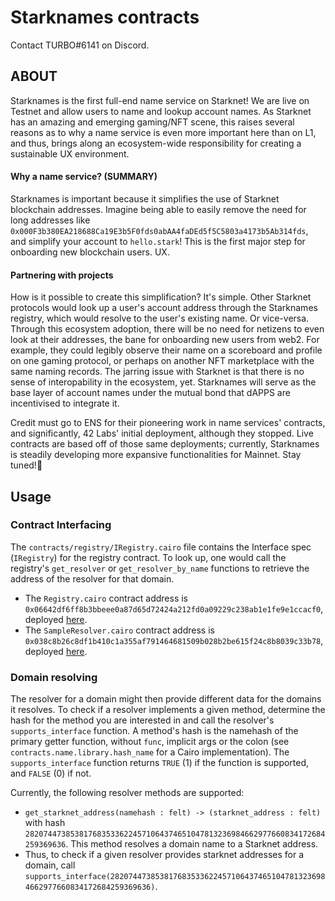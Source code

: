 # Starknames contracts
Contact TURBO#6141 on Discord.
## ABOUT
Starknames is the first full-end name service on Starknet! We are live on Testnet and allow users to name and lookup account names. As Starknet has an amazing and emerging gaming/NFT scene, this raises several reasons as to why a name service is even more important here than on L1, and thus, brings along an ecosystem-wide responsibility for creating a sustainable UX environment. 
#### Why a name service? (SUMMARY)
Starknames is important because it simplifies the use of Starknet blockchain addresses.
Imagine being able to easily remove the need for long addresses like `0x000F3b380EA218688Ca19E3b5F0fds0abAA4faDEd5f5C5803a4173b5Ab314fds`, and simplify your account to `hello.stark`! This is the first major step for onboarding new blockchain users. UX.
#### Partnering with projects
How is it possible to create this simplification? 
It's simple. Other Starknet protocols would look up a user's account address through the Starknames registry, which would resolve to the user's existing name. Or vice-versa. Through this ecosystem adoption, there will be no need for netizens to even look at their addresses, the bane for onboarding new users from web2. For example, they could legibly observe their name on a scoreboard and profile on one gaming protocol, or perhaps on another NFT marketplace with the same naming records. 
The jarring issue with Starknet is that there is no sense of interopability in the ecosystem, yet. Starknames will serve as the base layer of account names under the mutual bond that dAPPS are incentivised to integrate it.

Credit must go to ENS for their pioneering work in name services' contracts, and significantly, 42 Labs' initial deployment, although they stopped. Live contracts are based off of those same deployments; currently, Starknames is steadily developing more expansive functionalities for Mainnet. Stay tuned!🤫
## Usage
### Contract Interfacing
The `contracts/registry/IRegistry.cairo` file contains the Interface spec (`IRegistry`) for the registry contract. To look up, one would call the registry's `get_resolver` or `get_resolver_by_name` functions to retrieve the address of the resolver for that domain.
  * The `Registry.cairo` contract address is `0x06642df6ff8b3bbeee0a87d65d72424a212fd0a09229c238ab1e1fe9e1ccacf0`, deployed [here](https://goerli.voyager.online/contract/0x06642df6ff8b3bbeee0a87d65d72424a212fd0a09229c238ab1e1fe9e1ccacf0). 
  * The `SampleResolver.cairo` contract address is `0x038c8b26c8df1b410c1a355af791464681509b028b2be615f24c8b8039c33b78`, deployed [here](https://goerli.voyager.online/contract/0x038c8b26c8df1b410c1a355af791464681509b028b2be615f24c8b8039c33b78).
### Domain resolving
The resolver for a domain might then provide different data for the domains it resolves. To check if a resolver implements a given method, determine the hash for the method you are interested in and call the resolver's `supports_interface` function. A method's hash is the namehash of the primary getter function, without `func`, implicit args or the colon (see `contracts.name.library.hash_name` for a Cairo implementation). The `supports_interface` function returns `TRUE` (1) if the function is supported, and `FALSE` (0) if not.

Currently, the following resolver methods are supported:
  * `get_starknet_address(namehash : felt) -> (starknet_address : felt)` with hash `2820744738538176835336224571064374651047813236984662977660834172684259369636`. This method resolves a domain name to a Starknet address. 
  * Thus, to check if a given resolver provides starknet addresses for a domain, call `supports_interface(2820744738538176835336224571064374651047813236984662977660834172684259369636)`.

